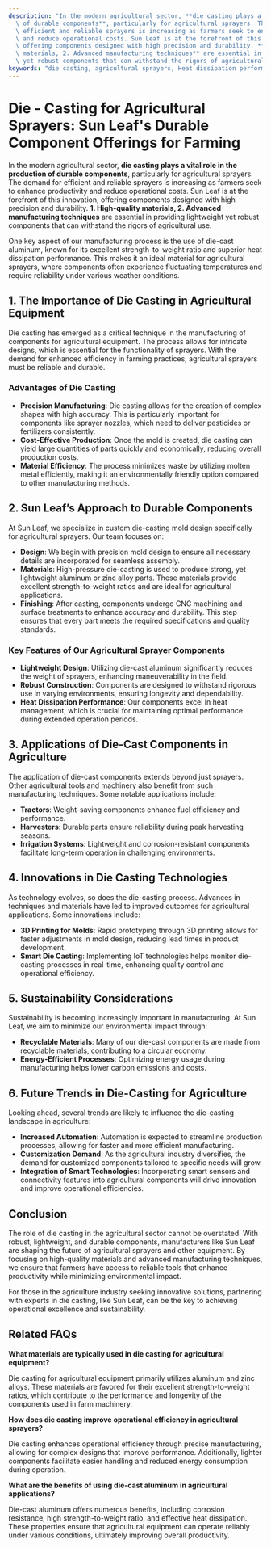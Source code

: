 ```yaml
---
description: "In the modern agricultural sector, **die casting plays a vital role in the production\
  \ of durable components**, particularly for agricultural sprayers. The demand for\
  \ efficient and reliable sprayers is increasing as farmers seek to enhance productivity\
  \ and reduce operational costs. Sun Leaf is at the forefront of this innovation,\
  \ offering components designed with high precision and durability. **1. High-quality\
  \ materials, 2. Advanced manufacturing techniques** are essential in providing lightweight\
  \ yet robust components that can withstand the rigors of agricultural use. "
keywords: "die casting, agricultural sprayers, Heat dissipation performance, die-cast aluminum"
---
```

# Die - Casting for Agricultural Sprayers: Sun Leaf's Durable Component Offerings for Farming

In the modern agricultural sector, **die casting plays a vital role in the production of durable components**, particularly for agricultural sprayers. The demand for efficient and reliable sprayers is increasing as farmers seek to enhance productivity and reduce operational costs. Sun Leaf is at the forefront of this innovation, offering components designed with high precision and durability. **1. High-quality materials, 2. Advanced manufacturing techniques** are essential in providing lightweight yet robust components that can withstand the rigors of agricultural use. 

One key aspect of our manufacturing process is the use of die-cast aluminum, known for its excellent strength-to-weight ratio and superior heat dissipation performance. This makes it an ideal material for agricultural sprayers, where components often experience fluctuating temperatures and require reliability under various weather conditions.

## **1. The Importance of Die Casting in Agricultural Equipment**

Die casting has emerged as a critical technique in the manufacturing of components for agricultural equipment. The process allows for intricate designs, which is essential for the functionality of sprayers. With the demand for enhanced efficiency in farming practices, agricultural sprayers must be reliable and durable.

### **Advantages of Die Casting**

- **Precision Manufacturing**: Die casting allows for the creation of complex shapes with high accuracy. This is particularly important for components like sprayer nozzles, which need to deliver pesticides or fertilizers consistently.
- **Cost-Effective Production**: Once the mold is created, die casting can yield large quantities of parts quickly and economically, reducing overall production costs.
- **Material Efficiency**: The process minimizes waste by utilizing molten metal efficiently, making it an environmentally friendly option compared to other manufacturing methods.

## **2. Sun Leaf’s Approach to Durable Components**

At Sun Leaf, we specialize in custom die-casting mold design specifically for agricultural sprayers. Our team focuses on:

- **Design**: We begin with precision mold design to ensure all necessary details are incorporated for seamless assembly.
- **Materials**: High-pressure die-casting is used to produce strong, yet lightweight aluminum or zinc alloy parts. These materials provide excellent strength-to-weight ratios and are ideal for agricultural applications.
- **Finishing**: After casting, components undergo CNC machining and surface treatments to enhance accuracy and durability. This step ensures that every part meets the required specifications and quality standards.

### **Key Features of Our Agricultural Sprayer Components**

- **Lightweight Design**: Utilizing die-cast aluminum significantly reduces the weight of sprayers, enhancing maneuverability in the field.
- **Robust Construction**: Components are designed to withstand rigorous use in varying environments, ensuring longevity and dependability.
- **Heat Dissipation Performance**: Our components excel in heat management, which is crucial for maintaining optimal performance during extended operation periods.

## **3. Applications of Die-Cast Components in Agriculture**

The application of die-cast components extends beyond just sprayers. Other agricultural tools and machinery also benefit from such manufacturing techniques. Some notable applications include:

- **Tractors**: Weight-saving components enhance fuel efficiency and performance.
- **Harvesters**: Durable parts ensure reliability during peak harvesting seasons.
- **Irrigation Systems**: Lightweight and corrosion-resistant components facilitate long-term operation in challenging environments.

## **4. Innovations in Die Casting Technologies**

As technology evolves, so does the die-casting process. Advances in techniques and materials have led to improved outcomes for agricultural applications. Some innovations include:

- **3D Printing for Molds**: Rapid prototyping through 3D printing allows for faster adjustments in mold design, reducing lead times in product development.
- **Smart Die Casting**: Implementing IoT technologies helps monitor die-casting processes in real-time, enhancing quality control and operational efficiency.

## **5. Sustainability Considerations**

Sustainability is becoming increasingly important in manufacturing. At Sun Leaf, we aim to minimize our environmental impact through:

- **Recyclable Materials**: Many of our die-cast components are made from recyclable materials, contributing to a circular economy.
- **Energy-Efficient Processes**: Optimizing energy usage during manufacturing helps lower carbon emissions and costs.

## **6. Future Trends in Die-Casting for Agriculture**

Looking ahead, several trends are likely to influence the die-casting landscape in agriculture:

- **Increased Automation**: Automation is expected to streamline production processes, allowing for faster and more efficient manufacturing.
- **Customization Demand**: As the agricultural industry diversifies, the demand for customized components tailored to specific needs will grow.
- **Integration of Smart Technologies**: Incorporating smart sensors and connectivity features into agricultural components will drive innovation and improve operational efficiencies.

## **Conclusion**

The role of die casting in the agricultural sector cannot be overstated. With robust, lightweight, and durable components, manufacturers like Sun Leaf are shaping the future of agricultural sprayers and other equipment. By focusing on high-quality materials and advanced manufacturing techniques, we ensure that farmers have access to reliable tools that enhance productivity while minimizing environmental impact. 

For those in the agriculture industry seeking innovative solutions, partnering with experts in die casting, like Sun Leaf, can be the key to achieving operational excellence and sustainability.

## Related FAQs

**What materials are typically used in die casting for agricultural equipment?**

Die casting for agricultural equipment primarily utilizes aluminum and zinc alloys. These materials are favored for their excellent strength-to-weight ratios, which contribute to the performance and longevity of the components used in farm machinery.

**How does die casting improve operational efficiency in agricultural sprayers?**

Die casting enhances operational efficiency through precise manufacturing, allowing for complex designs that improve performance. Additionally, lighter components facilitate easier handling and reduced energy consumption during operation.

**What are the benefits of using die-cast aluminum in agricultural applications?**

Die-cast aluminum offers numerous benefits, including corrosion resistance, high strength-to-weight ratio, and effective heat dissipation. These properties ensure that agricultural equipment can operate reliably under various conditions, ultimately improving overall productivity.
